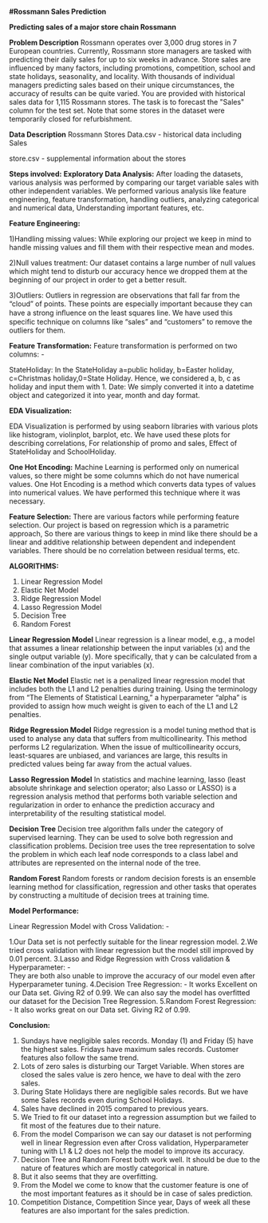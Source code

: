 **#Rossmann Sales Prediction**

**Predicting sales of a major store chain Rossmann**
 
**Problem Description**
Rossmann operates over 3,000 drug stores in 7 European countries. Currently, Rossmann store managers are tasked with predicting their daily sales for up to six weeks in advance. Store sales are influenced by many factors, including promotions, competition, school and state holidays, seasonality, and locality. With thousands of individual managers predicting sales based on their unique circumstances, the accuracy of results can be quite varied.
You are provided with historical sales data for 1,115 Rossmann stores. The task is to forecast the "Sales" column for the test set. Note that some stores in the dataset were temporarily closed for refurbishment.

**Data Description**
Rossmann Stores Data.csv - historical data including Sales

store.csv - supplemental information about the stores


**Steps involved:**
**Exploratory Data Analysis:**
After loading the datasets, various analysis was performed by comparing our target variable sales with other independent variables. We performed various analysis like feature engineering, feature transformation, handling outliers, analyzing categorical and numerical data, Understanding important features, etc.

**Feature Engineering:**

1)Handling missing values:
While exploring our project we keep in mind to handle missing values and fill them with their respective mean and modes.


2)Null values treatment:
Our dataset contains a large number of null values which might tend to disturb our accuracy hence we dropped them at the beginning of our project in order to get a better result.

3)Outliers:
Outliers in regression are observations that fall far from the “cloud” of points. These points are especially important because they can have a strong inﬂuence on the least squares line. We have used this specific technique on columns like “sales” and “customers” to remove the outliers for them.

**Feature Transformation:**
Feature transformation is performed on two columns: -

StateHoliday: In the StateHoliday a=public holiday, b=Easter holiday, c=Christmas holiday,0=State Holiday. Hence, we considered a, b, c as holiday and input them with 1.
Date: We simply converted it into a datetime object and categorized it into year, month and day format.

**EDA Visualization:**

EDA Visualization is performed by using seaborn libraries with various plots like histogram, violinplot, barplot, etc. We have used these plots for describing correlations, For relationship of promo and sales, Effect of StateHoliday and SchoolHoliday. 

**One Hot Encoding:**
Machine Learning is performed only on numerical values, so there might be some columns which do not have numerical values. One Hot Encoding is a method which converts data types of values into numerical values. We have performed this technique where it was necessary.


**Feature Selection:**
There are various factors while performing feature selection. Our project is based on regression which is a parametric approach, So there are various things to keep in mind like there should be a linear and additive relationship between dependent and independent variables. There should be no correlation between residual terms, etc.
 
 
**ALGORITHMS:**

1) Linear Regression Model
2) Elastic Net Model
3) Ridge Regression Model	 
4) Lasso Regression Model
5) Decision Tree 
6) Random Forest

**Linear Regression Model**
Linear regression is a linear model, e.g., a model that assumes a linear relationship between the input variables (x) and the single output variable (y). More specifically, that y can be calculated from a linear combination of the input variables (x).

**Elastic Net Model**
Elastic net is a penalized linear regression model that includes both the L1 and L2 penalties during training. Using the terminology from “The Elements of Statistical Learning,” a hyperparameter “alpha” is provided to assign how much weight is given to each of the L1 and L2 penalties.

**Ridge Regression Model**
Ridge regression is a model tuning method that is used to analyse any data that suffers from multicollinearity. This method performs L2 regularization. When the issue of multicollinearity occurs, least-squares are unbiased, and variances are large, this results in predicted values being far away from the actual values.

**Lasso Regression Model**
In statistics and machine learning, lasso (least absolute shrinkage and selection operator; also Lasso or LASSO) is a regression analysis method that performs both variable selection and regularization in order to enhance the prediction accuracy and interpretability of the resulting statistical model.

**Decision Tree**
Decision tree algorithm falls under the category of supervised learning. They can be used to solve both regression and classification problems.
Decision tree uses the tree representation to solve the problem in which each leaf node corresponds to a class label and attributes are represented on the internal node of the tree.

**Random Forest**
Random forests or random decision forests is an ensemble learning method for classification, regression and other tasks that operates by constructing a multitude of decision trees at training time.


**Model Performance:**

 Linear Regression Model with Cross Validation: - 
 
1.Our Data set is not perfectly suitable for the linear regression model. 
2.We tried cross validation with linear regression but the model still improved by 0.01 percent.
3.Lasso and Ridge Regression with Cross validation & Hyperparameter: -        
They are both also unable to improve the accuracy of our model even after Hyperparameter tuning.
4.Decision Tree Regression: -
It works Excellent on our Data set. Giving R2 of 0.99. We can also say the model has overfitted our dataset for the Decision Tree Regression.
5.Random Forest Regression: -
It also works great on our Data set. Giving R2 of 0.99.

**Conclusion:**
1.	Sundays have negligible sales records. Monday (1) and Friday (5) have the highest sales. Fridays have maximum sales records. Customer features also follow the same trend.
2.	Lots of zero sales is disturbing our Target Variable. When stores are closed the sales value is zero hence, we have to deal with the zero sales.
3.	During State Holidays there are negligible sales records. But we have some Sales records even during School Holidays.
4.	Sales have declined in 2015 compared to previous years.
5.	We Tried to fit our dataset into a regression assumption but we failed to fit most of the features due to their nature.
6.	From the model Comparison we can say our dataset is not performing well in linear Regression even after Cross validation, Hyperparameter tuning with L1 & L2 does not help the model to improve its accuracy.  
7.	Decision Tree and Random Forest both work well. It should be due to the nature of features which are mostly categorical in nature.
8.	But it also seems that they are overfitting.
9.	From the Model we come to know that the customer feature is one of the most important features as it should be in case of sales prediction.
10. Competition Distance, Competition Since year, Days of week all these features are also important for the sales prediction.



